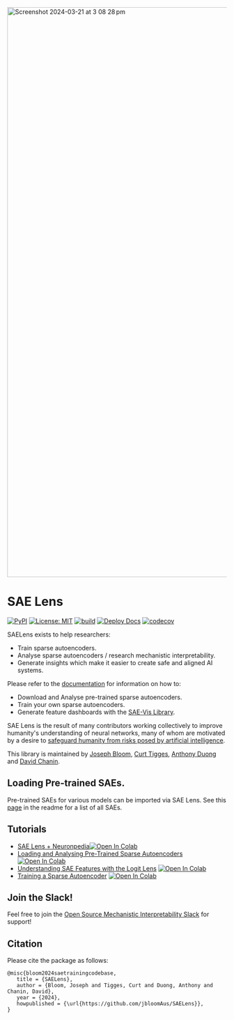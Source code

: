 <img width="1308" alt="Screenshot 2024-03-21 at 3 08 28 pm" src="https://github.com/jbloomAus/mats_sae_training/assets/69127271/209012ec-a779-4036-b4be-7b7739ea87f6">

# SAE Lens

[![PyPI](https://img.shields.io/pypi/v/sae-lens?color=blue)](https://pypi.org/project/sae-lens/)
[![License: MIT](https://img.shields.io/badge/License-MIT-yellow.svg)](https://opensource.org/licenses/MIT)
[![build](https://github.com/jbloomAus/SAELens/actions/workflows/build.yml/badge.svg)](https://github.com/jbloomAus/SAELens/actions/workflows/build.yml)
[![Deploy Docs](https://github.com/jbloomAus/SAELens/actions/workflows/deploy_docs.yml/badge.svg)](https://github.com/jbloomAus/SAELens/actions/workflows/deploy_docs.yml)
[![codecov](https://codecov.io/gh/jbloomAus/SAELens/graph/badge.svg?token=N83NGH8CGE)](https://codecov.io/gh/jbloomAus/SAELens)

SAELens exists to help researchers:

- Train sparse autoencoders.
- Analyse sparse autoencoders / research mechanistic interpretability.
- Generate insights which make it easier to create safe and aligned AI systems.

Please refer to the [documentation](https://jbloomaus.github.io/SAELens/) for information on how to:

- Download and Analyse pre-trained sparse autoencoders.
- Train your own sparse autoencoders.
- Generate feature dashboards with the [SAE-Vis Library](https://github.com/callummcdougall/sae_vis/tree/main).

SAE Lens is the result of many contributors working collectively to improve humanity's understanding of neural networks, many of whom are motivated by a desire to [safeguard humanity from risks posed by artificial intelligence](https://80000hours.org/problem-profiles/artificial-intelligence/).

This library is maintained by [Joseph Bloom](https://www.jbloomaus.com/), [Curt Tigges](https://curttigges.com/), [Anthony Duong](https://github.com/anthonyduong9) and [David Chanin](https://github.com/chanind).

## Loading Pre-trained SAEs.

Pre-trained SAEs for various models can be imported via SAE Lens. See this [page](https://jbloomaus.github.io/SAELens/sae_table/) in the readme for a list of all SAEs.

## Tutorials

- [SAE Lens + Neuronpedia](tutorials/tutorial_2_0.ipynb)[![Open In Colab](https://colab.research.google.com/assets/colab-badge.svg)](https://githubtocolab.com/jbloomAus/SAELens/blob/main/tutorials/tutorial_2_0.ipynb)
- [Loading and Analysing Pre-Trained Sparse Autoencoders](tutorials/basic_loading_and_analysing.ipynb)
  [![Open In Colab](https://colab.research.google.com/assets/colab-badge.svg)](https://githubtocolab.com/jbloomAus/SAELens/blob/main/tutorials/basic_loading_and_analysing.ipynb)
- [Understanding SAE Features with the Logit Lens](tutorials/logits_lens_with_features.ipynb)
  [![Open In Colab](https://colab.research.google.com/assets/colab-badge.svg)](https://githubtocolab.com/jbloomAus/SAELens/blob/main/tutorials/logits_lens_with_features.ipynb)
- [Training a Sparse Autoencoder](tutorials/training_a_sparse_autoencoder.ipynb)
  [![Open In Colab](https://colab.research.google.com/assets/colab-badge.svg)](https://githubtocolab.com/jbloomAus/SAELens/blob/main/tutorials/training_a_sparse_autoencoder.ipynb)

## Join the Slack!

Feel free to join the [Open Source Mechanistic Interpretability Slack](https://join.slack.com/t/opensourcemechanistic/shared_invite/zt-35oqtxb2t-yKBlqTL570ycNJisIFX2gw) for support!

## Citation

Please cite the package as follows:

```
@misc{bloom2024saetrainingcodebase,
   title = {SAELens},
   author = {Bloom, Joseph and Tigges, Curt and Duong, Anthony and Chanin, David},
   year = {2024},
   howpublished = {\url{https://github.com/jbloomAus/SAELens}},
}
```
